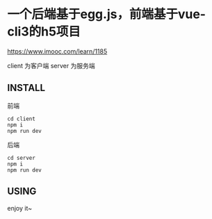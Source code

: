 # 一个后端基于egg.js，前端基于vue-cli3的h5项目

https://www.imooc.com/learn/1185

client 为客户端
server 为服务端

## INSTALL
前端
```
cd client
npm i
npm run dev
```
后端
```
cd server
npm i
npm run dev
```

## USING
enjoy it~ 